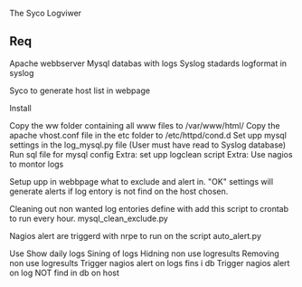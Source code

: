 <h>The Syco Logviwer</h1>


<h2>Req</h2>

Apache webbserver
Mysql databas with logs
Syslog stadards logformat in syslog

Syco to generate host list in webpage

</h2>Install</h2>

Copy the ww folder containing all www files to /var/www/html/
Copy the apache vhost.conf file in the etc folder to /etc/httpd/cond.d
Set upp mysql settings in the log_mysql.py file (User must have read to Syslog database)
Run sql file for mysql config
Extra: set upp logclean script
Extra: Use nagios to montor logs


Setup upp in webbpage what to exclude and alert in.
"OK" settings will generate alerts if log entory is not find on the host chosen. 

Cleaning out non wanted log entories define with add this script to crontab to run every hour.
mysql_clean_exclude.py

Nagios alert are triggerd with nrpe to run on the script
auto_alert.py 


</h2>Use</h2>
Show daily logs
Sining of logs
Hidning non use logresults
Removing non use logresults
Trigger nagios alert on logs fins i db
Trigger nagios alert on log NOT find in db on host

